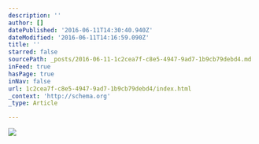 ```yaml
---
description: ''
author: []
datePublished: '2016-06-11T14:30:40.940Z'
dateModified: '2016-06-11T14:16:59.090Z'
title: ''
starred: false
sourcePath: _posts/2016-06-11-1c2cea7f-c8e5-4947-9ad7-1b9cb79debd4.md
inFeed: true
hasPage: true
inNav: false
url: 1c2cea7f-c8e5-4947-9ad7-1b9cb79debd4/index.html
_context: 'http://schema.org'
_type: Article

---
```

![](https://the-grid-user-content.s3-us-west-2.amazonaws.com/d5da6503-1335-45cd-842b-3bf617d8b0d9.jpg)
